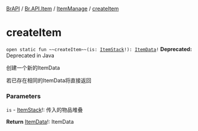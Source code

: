 [BrAPI](../../index.md) / [Br.API.Item](../index.md) / [ItemManage](index.md) / [createItem](./create-item.md)

# createItem

`open static fun ~~createItem~~(is: `[`ItemStack`](https://hub.spigotmc.org/javadocs/spigot/org/bukkit/inventory/ItemStack.html)`!): `[`ItemData`](../-item-data/index.md)`!`
**Deprecated:** Deprecated in Java

创建一个新的ItemData

 若已存在相同的ItemData将直接返回

### Parameters

`is` - [ItemStack](https://hub.spigotmc.org/javadocs/spigot/org/bukkit/inventory/ItemStack.html)!: 传入的物品堆叠

**Return**
[ItemData](../-item-data/index.md)!: ItemData

